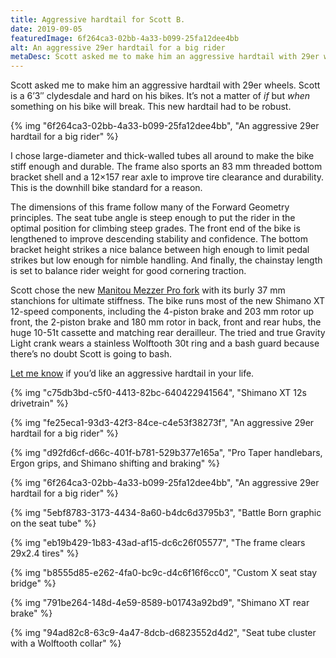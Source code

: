 ```yaml
---
title: Aggressive hardtail for Scott B.
date: 2019-09-05
featuredImage: 6f264ca3-02bb-4a33-b099-25fa12dee4bb
alt: An aggressive 29er hardtail for a big rider
metaDesc: Scott asked me to make him an aggressive hardtail with 29er wheels.
---
```

Scott asked me to make him an aggressive hardtail with 29er wheels. Scott is a 6’3″ clydesdale and hard on his bikes. It’s not a matter of *if* but *when* something on his bike will break. This new hardtail had to be robust.

{% img "6f264ca3-02bb-4a33-b099-25fa12dee4bb", "An aggressive 29er hardtail for a big rider" %}

I chose large-diameter and thick-walled tubes all around to make the bike stiff enough and durable. The frame also sports an 83 mm threaded bottom bracket shell and a 12×157 rear axle to improve tire clearance and durability. This is the downhill bike standard for a reason.

The dimensions of this frame follow many of the Forward Geometry principles. The seat tube angle is steep enough to put the rider in the optimal position for climbing steep grades. The front end of the bike is lengthened to improve descending stability and confidence. The bottom bracket height strikes a nice balance between high enough to limit pedal strikes but low enough for nimble handling. And finally, the chainstay length is set to balance rider weight for good cornering traction.

Scott chose the new [Manitou Mezzer Pro fork](https://hayesbicycle.com/products/mezzer-1?variant=32139567824941) with its burly 37 mm stanchions for ultimate stiffness. The bike runs most of the new Shimano XT 12-speed components, including the 4-piston brake and 203 mm rotor up front, the 2-piston brake and 180 mm rotor in back, front and rear hubs, the huge 10-51t cassette and matching rear derailleur. The tried and true Gravity Light crank wears a stainless Wolftooth 30t ring and a bash guard because there’s no doubt Scott is going to bash.

[Let me know](/contact/) if you’d like an aggressive hardtail in your life.

{% img "c75db3bd-c5f0-4413-82bc-640422941564", "Shimano XT 12s drivetrain" %}

{% img "fe25eca1-93d3-42f3-84ce-c4e53f38273f", "An aggressive 29er hardtail for a big rider" %}

{% img "d92fd6cf-d66c-401f-b781-529b377e165a", "Pro Taper handlebars, Ergon grips, and Shimano shifting and braking" %}

{% img "6f264ca3-02bb-4a33-b099-25fa12dee4bb", "An aggressive 29er hardtail for a big rider" %}

{% img "5ebf8783-3173-4434-8a60-b4dc6d3795b3", "Battle Born graphic on the seat tube" %}

{% img "eb19b429-1b83-43ad-af15-dc6c26f05577", "The frame clears 29x2.4 tires" %}

{% img "b8555d85-e262-4fa0-bc9c-d4c6f16f6cc0", "Custom X seat stay bridge" %}

{% img "791be264-148d-4e59-8589-b01743a92bd9", "Shimano XT rear brake" %}

{% img "94ad82c8-63c9-4a47-8dcb-d6823552d4d2", "Seat tube cluster with a Wolftooth collar" %}
